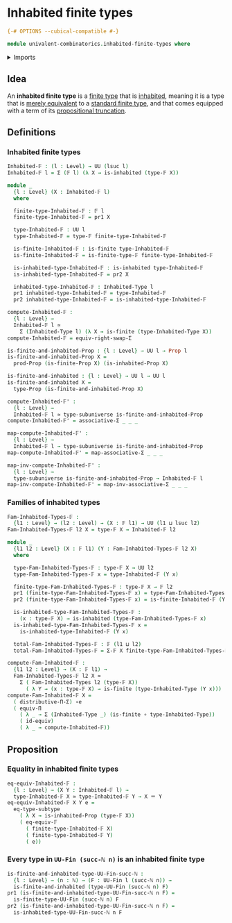 # Inhabited finite types

```agda
{-# OPTIONS --cubical-compatible #-}

module univalent-combinatorics.inhabited-finite-types where
```

<details><summary>Imports</summary>

```agda
open import elementary-number-theory.natural-numbers

open import foundation.equivalences
open import foundation.function-types
open import foundation.functoriality-dependent-function-types
open import foundation.identity-types
open import foundation.inhabited-types
open import foundation.propositions
open import foundation.subtypes
open import foundation.subuniverses
open import foundation.type-arithmetic-dependent-pair-types
open import foundation.type-theoretic-principle-of-choice
open import foundation.universe-levels

open import univalent-combinatorics.dependent-pair-types
open import univalent-combinatorics.finite-types
```

</details>

## Idea

An **inhabited finite type** is a
[finite type](univalent-combinatorics.finite-types.md) that is
[inhabited](foundation.inhabited-types.md), meaning it is a type that is
[merely equivalent](foundation.mere-equivalences.md) to a
[standard finite type](univalent-combinatorics.standard-finite-types.md), and
that comes equipped with a term of its
[propositional truncation](foundation.propositional-truncations.md).

## Definitions

### Inhabited finite types

```agda
Inhabited-𝔽 : (l : Level) → UU (lsuc l)
Inhabited-𝔽 l = Σ (𝔽 l) (λ X → is-inhabited (type-𝔽 X))

module _
  {l : Level} (X : Inhabited-𝔽 l)
  where

  finite-type-Inhabited-𝔽 : 𝔽 l
  finite-type-Inhabited-𝔽 = pr1 X

  type-Inhabited-𝔽 : UU l
  type-Inhabited-𝔽 = type-𝔽 finite-type-Inhabited-𝔽

  is-finite-Inhabited-𝔽 : is-finite type-Inhabited-𝔽
  is-finite-Inhabited-𝔽 = is-finite-type-𝔽 finite-type-Inhabited-𝔽

  is-inhabited-type-Inhabited-𝔽 : is-inhabited type-Inhabited-𝔽
  is-inhabited-type-Inhabited-𝔽 = pr2 X

  inhabited-type-Inhabited-𝔽 : Inhabited-Type l
  pr1 inhabited-type-Inhabited-𝔽 = type-Inhabited-𝔽
  pr2 inhabited-type-Inhabited-𝔽 = is-inhabited-type-Inhabited-𝔽

compute-Inhabited-𝔽 :
  {l : Level} →
  Inhabited-𝔽 l ≃
    Σ (Inhabited-Type l) (λ X → is-finite (type-Inhabited-Type X))
compute-Inhabited-𝔽 = equiv-right-swap-Σ

is-finite-and-inhabited-Prop : {l : Level} → UU l → Prop l
is-finite-and-inhabited-Prop X =
  prod-Prop (is-finite-Prop X) (is-inhabited-Prop X)

is-finite-and-inhabited : {l : Level} → UU l → UU l
is-finite-and-inhabited X =
  type-Prop (is-finite-and-inhabited-Prop X)

compute-Inhabited-𝔽' :
  {l : Level} →
  Inhabited-𝔽 l ≃ type-subuniverse is-finite-and-inhabited-Prop
compute-Inhabited-𝔽' = associative-Σ _ _ _

map-compute-Inhabited-𝔽' :
  {l : Level} →
  Inhabited-𝔽 l → type-subuniverse is-finite-and-inhabited-Prop
map-compute-Inhabited-𝔽' = map-associative-Σ _ _ _

map-inv-compute-Inhabited-𝔽' :
  {l : Level} →
  type-subuniverse is-finite-and-inhabited-Prop → Inhabited-𝔽 l
map-inv-compute-Inhabited-𝔽' = map-inv-associative-Σ _ _ _
```

### Families of inhabited types

```agda
Fam-Inhabited-Types-𝔽 :
  {l1 : Level} → (l2 : Level) → (X : 𝔽 l1) → UU (l1 ⊔ lsuc l2)
Fam-Inhabited-Types-𝔽 l2 X = type-𝔽 X → Inhabited-𝔽 l2

module _
  {l1 l2 : Level} (X : 𝔽 l1) (Y : Fam-Inhabited-Types-𝔽 l2 X)
  where

  type-Fam-Inhabited-Types-𝔽 : type-𝔽 X → UU l2
  type-Fam-Inhabited-Types-𝔽 x = type-Inhabited-𝔽 (Y x)

  finite-type-Fam-Inhabited-Types-𝔽 : type-𝔽 X → 𝔽 l2
  pr1 (finite-type-Fam-Inhabited-Types-𝔽 x) = type-Fam-Inhabited-Types-𝔽 x
  pr2 (finite-type-Fam-Inhabited-Types-𝔽 x) = is-finite-Inhabited-𝔽 (Y x)

  is-inhabited-type-Fam-Inhabited-Types-𝔽 :
    (x : type-𝔽 X) → is-inhabited (type-Fam-Inhabited-Types-𝔽 x)
  is-inhabited-type-Fam-Inhabited-Types-𝔽 x =
    is-inhabited-type-Inhabited-𝔽 (Y x)

  total-Fam-Inhabited-Types-𝔽 : 𝔽 (l1 ⊔ l2)
  total-Fam-Inhabited-Types-𝔽 = Σ-𝔽 X finite-type-Fam-Inhabited-Types-𝔽

compute-Fam-Inhabited-𝔽 :
  {l1 l2 : Level} → (X : 𝔽 l1) →
  Fam-Inhabited-Types-𝔽 l2 X ≃
    Σ ( Fam-Inhabited-Types l2 (type-𝔽 X))
      ( λ Y → (x : type-𝔽 X) → is-finite (type-Inhabited-Type (Y x)))
compute-Fam-Inhabited-𝔽 X =
  ( distributive-Π-Σ) ∘e
  ( equiv-Π
    ( λ _ → Σ (Inhabited-Type _) (is-finite ∘ type-Inhabited-Type))
    ( id-equiv)
    ( λ _ → compute-Inhabited-𝔽))
```

## Proposition

### Equality in inhabited finite types

```agda
eq-equiv-Inhabited-𝔽 :
  {l : Level} → (X Y : Inhabited-𝔽 l) →
  type-Inhabited-𝔽 X ≃ type-Inhabited-𝔽 Y → X ＝ Y
eq-equiv-Inhabited-𝔽 X Y e =
  eq-type-subtype
    ( λ X → is-inhabited-Prop (type-𝔽 X))
    ( eq-equiv-𝔽
      ( finite-type-Inhabited-𝔽 X)
      ( finite-type-Inhabited-𝔽 Y)
      ( e))
```

### Every type in `UU-Fin (succ-ℕ n)` is an inhabited finite type

```agda
is-finite-and-inhabited-type-UU-Fin-succ-ℕ :
  {l : Level} → (n : ℕ) → (F : UU-Fin l (succ-ℕ n)) →
  is-finite-and-inhabited (type-UU-Fin (succ-ℕ n) F)
pr1 (is-finite-and-inhabited-type-UU-Fin-succ-ℕ n F) =
  is-finite-type-UU-Fin (succ-ℕ n) F
pr2 (is-finite-and-inhabited-type-UU-Fin-succ-ℕ n F) =
  is-inhabited-type-UU-Fin-succ-ℕ n F
```
